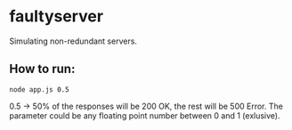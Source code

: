 # faultyserver
Simulating non-redundant servers.

## How to run:
```
node app.js 0.5
```
0.5 -> 50% of the responses will be 200 OK, the rest will be 500 Error.
The parameter could be any floating point number between 0 and 1 (exlusive).

